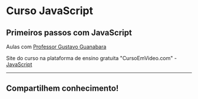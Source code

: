 # Curso JavaScript
## Primeiros passos com JavaScript
Aulas com [Professor Gustavo Guanabara](https://github.com/professorguanabara)

Site do curso na plataforma de ensino gratuita "CursoEmVideo.com" - [JavaScript](https://www.cursoemvideo.com/course/javascript/)

---
Compartilhem conhecimento!
---
